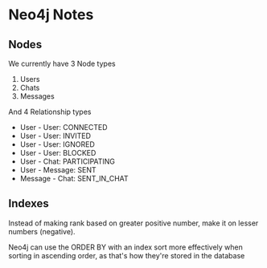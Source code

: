 # Neo4j Notes

## Nodes

We currently have 3 Node types
 1. Users
 2. Chats
 3. Messages

And 4 Relationship types

- User - User: CONNECTED
- User - User: INVITED
- User - User: IGNORED
- User - User: BLOCKED
- User - Chat: PARTICIPATING
- User - Message: SENT
- Message - Chat: SENT_IN_CHAT


## Indexes

Instead of making rank based on greater positive number, make it on lesser numbers (negative). 

Neo4j can use the ORDER BY with an index sort more effectively when sorting in ascending order, as that's how they're stored in the database